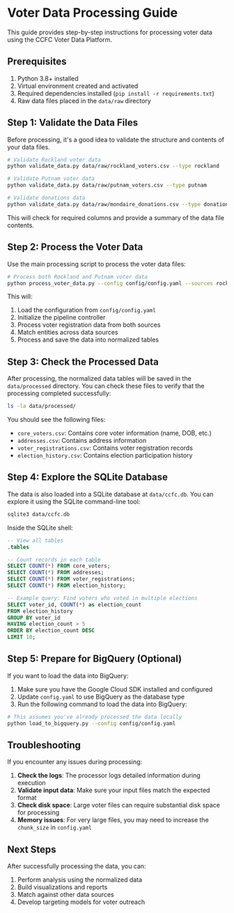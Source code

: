 # Voter Data Processing Guide

This guide provides step-by-step instructions for processing voter data using the CCFC Voter Data Platform.

## Prerequisites

1. Python 3.8+ installed
2. Virtual environment created and activated
3. Required dependencies installed (`pip install -r requirements.txt`)
4. Raw data files placed in the `data/raw` directory

## Step 1: Validate the Data Files

Before processing, it's a good idea to validate the structure and contents of your data files.

```bash
# Validate Rockland voter data
python validate_data.py data/raw/rockland_voters.csv --type rockland

# Validate Putnam voter data
python validate_data.py data/raw/putnam_voters.csv --type putnam

# Validate donations data 
python validate_data.py data/raw/mondaire_donations.csv --type donations
```

This will check for required columns and provide a summary of the data file contents.

## Step 2: Process the Voter Data

Use the main processing script to process the voter data files:

```bash
# Process both Rockland and Putnam voter data
python process_voter_data.py --config config/config.yaml --sources rockland,putnam
```

This will:
1. Load the configuration from `config/config.yaml`
2. Initialize the pipeline controller
3. Process voter registration data from both sources
4. Match entities across data sources
5. Process and save the data into normalized tables

## Step 3: Check the Processed Data

After processing, the normalized data tables will be saved in the `data/processed` directory. You can check these files to verify that the processing completed successfully:

```bash
ls -la data/processed/
```

You should see the following files:
- `core_voters.csv`: Contains core voter information (name, DOB, etc.)
- `addresses.csv`: Contains address information
- `voter_registrations.csv`: Contains voter registration records
- `election_history.csv`: Contains election participation history

## Step 4: Explore the SQLite Database

The data is also loaded into a SQLite database at `data/ccfc.db`. You can explore it using the SQLite command-line tool:

```bash
sqlite3 data/ccfc.db
```

Inside the SQLite shell:

```sql
-- View all tables
.tables

-- Count records in each table
SELECT COUNT(*) FROM core_voters;
SELECT COUNT(*) FROM addresses;
SELECT COUNT(*) FROM voter_registrations;
SELECT COUNT(*) FROM election_history;

-- Example query: Find voters who voted in multiple elections
SELECT voter_id, COUNT(*) as election_count
FROM election_history
GROUP BY voter_id
HAVING election_count > 5
ORDER BY election_count DESC
LIMIT 10;
```

## Step 5: Prepare for BigQuery (Optional)

If you want to load the data into BigQuery:

1. Make sure you have the Google Cloud SDK installed and configured
2. Update `config.yaml` to use BigQuery as the database type
3. Run the following command to load the data into BigQuery:

```bash
# This assumes you've already processed the data locally
python load_to_bigquery.py --config config/config.yaml
```

## Troubleshooting

If you encounter any issues during processing:

1. **Check the logs**: The processor logs detailed information during execution
2. **Validate input data**: Make sure your input files match the expected format
3. **Check disk space**: Large voter files can require substantial disk space for processing
4. **Memory issues**: For very large files, you may need to increase the `chunk_size` in `config.yaml`

## Next Steps

After successfully processing the data, you can:

1. Perform analysis using the normalized data
2. Build visualizations and reports
3. Match against other data sources
4. Develop targeting models for voter outreach 